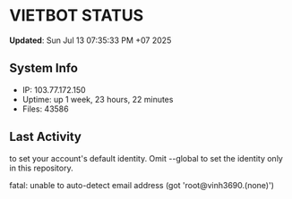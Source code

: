 # VIETBOT STATUS
**Updated**: Sun Jul 13 07:35:33 PM +07 2025

## System Info
- IP: 103.77.172.150
- Uptime: up 1 week, 23 hours, 22 minutes
- Files: 43586

## Last Activity

to set your account's default identity.
Omit --global to set the identity only in this repository.

fatal: unable to auto-detect email address (got 'root@vinh3690.(none)')
